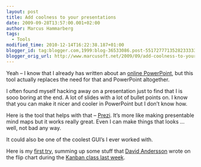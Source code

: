 ```yaml
---
layout: post
title: Add coolness to your presentations
date: 2009-09-28T13:57:00.001+02:00
author: Marcus Hammarberg
tags:
  - Tools
modified_time: 2010-12-14T16:22:38.187+01:00
blogger_id: tag:blogger.com,1999:blog-36533086.post-5517277713528233333
blogger_orig_url: http://www.marcusoft.net/2009/09/add-coolness-to-your-presentations.html
---
```



Yeah – I know that I already has written about an <a
href="http://www.marcusoft.net/2009/09/powerpoint-online-280-slides.html"
target="_blank">online PowerPoint</a>, but this tool actually replaces
the need for that and PowerPoint altogether.

I often found myself hacking away on a presentation just to find that I
is sooo boring at the end. A lot of slides with a lot of bullet points
on. I know that you can make it nicer and cooler in PowerPoint but I
don’t know how.

Here is the tool that helps with that –
<a href="http://prezi.com" target="_blank">Prezi</a>. It’s more like
making presentable mind maps but it works really great. Even I can make
things that looks … well, not bad any way.

It could also be one of the coolest GUI’s I ever worked with.

Here is my
<a href="http://prezi.com/uzm8v1zdmxow/" target="_blank">first try</a>,
summing up some stuff that
<a href="http://agilemanagement.net/" target="_blank">David
Andersson</a> wrote on the flip chart during the
<a href="http://www.marcusoft.net/2009/09/kanban-great-agile-tool.html"
target="_blank">Kanban class last week</a>.
